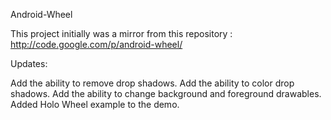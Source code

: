 Android-Wheel

This project initially was a mirror from this repository :
http://code.google.com/p/android-wheel/

Updates:

Add the ability to remove drop shadows. 
Add the ability to color drop shadows.
Add the ability to change background and foreground drawables.
Added Holo Wheel example to the demo.
